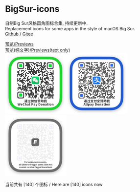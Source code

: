 # BigSur-icons  

自制Big Sur风格圆角图标合集, 持续更新中.  
Replacement icons for some apps in the style of macOS Big Sur.  
[Github](https://github.com/lihaoyun6/BigSur-icons) / [Gitee](https://gitee.com/lihaoyun/BigSur-icons) 

[预览/Previews](./thumbs/thumbs.md)  
[预览(纯文字)/Previews(text only)](./thumbs/textlist.md)  
<img src="donate/weixin.jpg" alt="weixin" width="200" /><img src="donate/zhifubao.jpg" alt="zhifubao" width="200" /><img src="donate/paypal.jpg" alt="paypal" width="200" />

当前共有 [140] 个图标 / Here are [140] icons now
